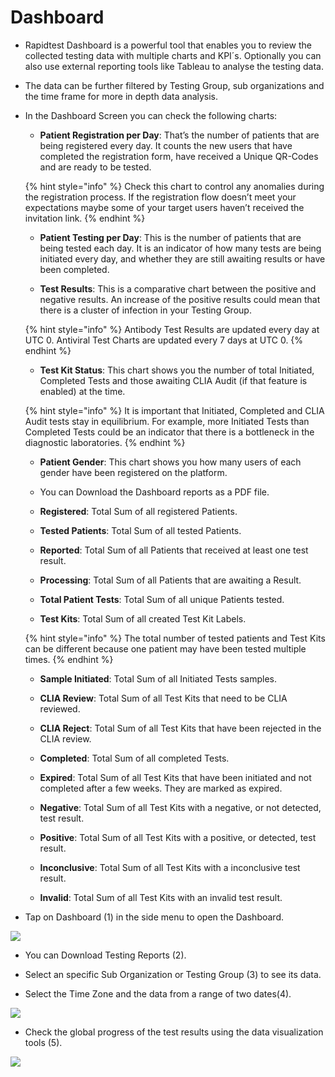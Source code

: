 # Dashboard

- Rapidtest Dashboard is a powerful tool that enables you to review the collected testing data with multiple charts and KPI´s. Optionally you can also use 
  external reporting tools like Tableau to analyse the testing data. 

- The data can be further filtered by Testing Group, sub organizations and the time frame for more in depth data analysis.

- In the Dashboard Screen you can check the following charts:
	
    - **Patient Registration per Day**: That’s the number of patients that are being registered every day. It counts the new users that have completed the 
      registration form, have received a Unique QR-Codes and are ready to be tested.

    {% hint style="info" %} Check this chart to control any anomalies during the registration process. If the registration flow doesn’t meet your expectations 
    maybe some of your target users haven’t received the invitation link. {% endhint %}

    - **Patient Testing per Day**: This is the number of patients that are being tested each day. It is an indicator of how many tests are being initiated every 
      day, and whether they are still awaiting results or have been completed.

    - **Test Results**: This is a comparative chart between the positive and negative results. An increase of the positive results could mean that there is a 
      cluster of infection in your Testing Group.

    {% hint style="info" %} Antibody Test Results are updated every day at UTC 0. Antiviral Test Charts are updated every 7 days at UTC 0. {% endhint %}

    - **Test Kit Status**: This chart shows you the number of total Initiated, Completed Tests and those awaiting CLIA Audit (if that feature is enabled) at the time. 

    {% hint style="info" %} It is important that Initiated, Completed and CLIA Audit tests stay in equilibrium. For example, more Initiated Tests than 
    Completed Tests could be an indicator that there is a bottleneck in the diagnostic laboratories. {% endhint %}

    - **Patient Gender**: This chart shows you how many users of each gender have been registered on the platform.

    - You can Download the Dashboard reports as a PDF file.
    
    - **Registered**: Total Sum of all registered Patients.

    - **Tested Patients**: Total Sum of all tested Patients.
    
    - **Reported**: Total Sum of all Patients that received at least one test result.
    
    - **Processing**: Total Sum of all Patients that are awaiting a Result.
    
    - **Total Patient Tests**: Total Sum of all unique Patients tested.
    
    - **Test Kits**: Total Sum of all created Test Kit Labels.
    
    {% hint style="info" %} The total number of tested patients and Test Kits can be different because one patient may have been tested multiple 
    times. {% endhint %}
    
    - **Sample Initiated**: Total Sum of all Initiated Tests samples.
    
    - **CLIA Review**: Total Sum of all Test Kits that need to be CLIA reviewed.
    
    - **CLIA Reject**: Total Sum of all Test Kits that have been rejected in the CLIA review.
    
    - **Completed**: Total Sum of all completed Tests.
    
    - **Expired**: Total Sum of all Test Kits that have been initiated and not completed after a few weeks. They are marked as expired.
    
    - **Negative**: Total Sum of all Test Kits with a negative, or not detected, test result.
    
    - **Positive**: Total Sum of all Test Kits with a positive, or detected, test result.
    
    - **Inconclusive**: Total Sum of all Test Kits with a inconclusive test result.
    
    - **Invalid**: Total Sum of all Test Kits with an invalid test result.

- Tap on Dashboard (1) in the side menu to open the Dashboard.

![](https://user-images.githubusercontent.com/105650529/170533701-e5334202-ad60-4e4b-9415-961826f4258d.jpg)

- You can Download Testing Reports (2).

- Select an specific Sub Organization or Testing Group (3) to see its data.

- Select the Time Zone and the data from a range of two dates(4). 

![](https://user-images.githubusercontent.com/105650529/170533713-d2d0426b-a0eb-49a6-8c08-01a706db3eaa.jpg)

- Check the global progress of the test results using the data visualization tools (5).

![](https://user-images.githubusercontent.com/105650529/170533728-dfd70eed-76ab-440b-acc5-91beccee27b9.jpg)



